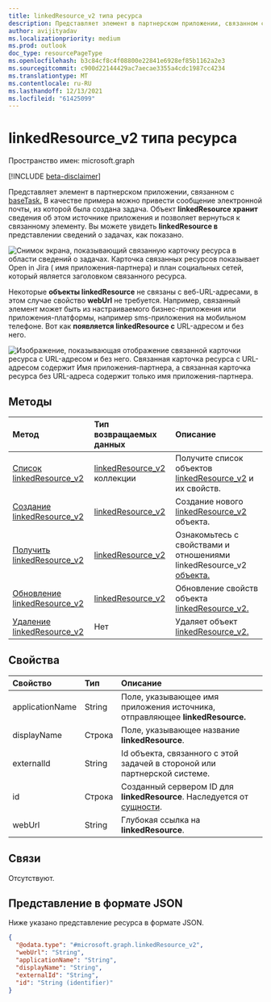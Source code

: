 ```yaml
---
title: linkedResource_v2 типа ресурса
description: Представляет элемент в партнерском приложении, связанном с baseTask
author: avijityadav
ms.localizationpriority: medium
ms.prod: outlook
doc_type: resourcePageType
ms.openlocfilehash: b3c84cf8c4f08800e22841e6928ef85b1162a2e3
ms.sourcegitcommit: c900d22144429ac7aecae3355a4cdc1987cc4234
ms.translationtype: MT
ms.contentlocale: ru-RU
ms.lasthandoff: 12/13/2021
ms.locfileid: "61425099"
---
```

# <a name="linkedresource_v2-resource-type"></a>linkedResource_v2 типа ресурса

Пространство имен: microsoft.graph

[!INCLUDE [beta-disclaimer](../../includes/beta-disclaimer.md)]

Представляет элемент в партнерском приложении, связанном с [baseTask.](./basetask.md) В качестве примера можно привести сообщение электронной почты, из которой была создана задача. Объект **linkedResource хранит** сведения об этом источнике приложения и позволяет вернуться к связанному элементу. Вы можете увидеть **linkedResource в** представлении сведений о задачах, как показано.

![Снимок экрана, показывающий связанную карточку ресурса в области сведений о задачах. Карточка связанных ресурсов показывает Open in Jira ( имя приложения-партнера) и план социальных сетей, который является заголовком связанного ресурса.](/graph/images/todo-linkedresource-taskdetail.png)

Некоторые **объекты linkedResource** не связаны с веб-URL-адресами, в этом случае свойство **webUrl** не требуется. Например, связанный элемент может быть из настраиваемого бизнес-приложения или приложения-платформы, например sms-приложения на мобильном телефоне. Вот как **появляется linkedResource с** URL-адресом и без него.

![Изображение, показывающая отображение связанной карточки ресурса с URL-адресом и без него. Связанная карточка ресурса с URL-адресом содержит Имя приложения-партнера, а связанная карточка ресурса без URL-адреса содержит только имя приложения-партнера.](/graph/images/todo-linkedresource.png)

## <a name="methods"></a>Методы
|Метод|Тип возвращаемых данных|Описание|
|:---|:---|:---|
|[Список linkedResource_v2](../api/basetask-list-linkedresources.md)|[linkedResource_v2](../resources/linkedresource_v2.md) коллекции|Получите список объектов [linkedResource_v2](../resources/linkedresource_v2.md) и их свойств.|
|[Создание linkedResource_v2](../api/basetask-post-linkedresources.md)|[linkedResource_v2](../resources/linkedresource_v2.md)|Создание нового [linkedResource_v2](../resources/linkedresource_v2.md) объекта.|
|[Получить linkedResource_v2](../api/linkedresource_v2-get.md)|[linkedResource_v2](../resources/linkedresource_v2.md)|Ознакомьтесь с свойствами и отношениями linkedResource_v2 [объекта.](../resources/linkedresource_v2.md)|
|[Обновление linkedResource_v2](../api/linkedresource_v2-update.md)|[linkedResource_v2](../resources/linkedresource_v2.md)|Обновление свойств объекта [linkedResource_v2.](../resources/linkedresource_v2.md)|
|[Удаление linkedResource_v2](../api/linkedresource_v2-delete.md)|Нет|Удаляет объект [linkedResource_v2.](../resources/linkedresource_v2.md)|

## <a name="properties"></a>Свойства
|Свойство|Тип|Описание|
|:---|:---|:---|
|applicationName|String|Поле, указывающее имя приложения источника, отправляющее **linkedResource.**|
|displayName|Строка|Поле, указывающее название **linkedResource**.|
|externalId|String|Id объекта, связанного с этой задачей в стороной или партнерской системе.|
|id|Строка|Созданный сервером ID для **linkedResource**. Наследуется от [сущности](../resources/entity.md).|
|webUrl|String|Глубокая ссылка на **linkedResource**.|

## <a name="relationships"></a>Связи
Отсутствуют.

## <a name="json-representation"></a>Представление в формате JSON
Ниже указано представление ресурса в формате JSON.
<!-- {
  "blockType": "resource",
  "keyProperty": "id",
  "@odata.type": "microsoft.graph.linkedResource_v2",
  "openType": false
}
-->
``` json
{
  "@odata.type": "#microsoft.graph.linkedResource_v2",
  "webUrl": "String",
  "applicationName": "String",
  "displayName": "String",
  "externalId": "String",
  "id": "String (identifier)"
}
```


